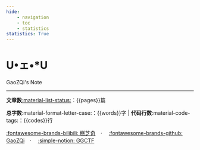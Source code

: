 ```yaml
---
hide:
    - navigation
    - toc
    - statistics
statistics: True
---
```


# U•ェ•*U

<link rel="stylesheet" href="css/index.css">
<div class="center-container">
  <span class="note-text">GaoZQi's Note</span>
</div>

---
<!-- <span id="web-time"></span> -->
<b>文章数</b>[:material-list-status:](./pages/Home/activity.md)：{{pages}}篇

<b>总字数</b>:material-format-letter-case:：{{words}}字 | <b>代码行数</b>:material-code-tags:：{{codes}}行

[:fontawesome-brands-bilibili: 糕芝奇](https://space.bilibili.com/229571662)　·　
[:fontawesome-brands-github: GaoZQi](https://github.com/GaoZQi)　·　
[:simple-notion: GGCTF](https://gaozqi.notion.site/d89d2c01587a4e87bd173ad8c8fd52f7?v=1a424dd567664341957429ba3a4b8ac4&pvs=4)

<!-- [:fontawesome-regular-clock: 近期文章：](.\pages\Home\list.md)[其他 > CCBC](.\pages\Other\CCBC\index.md) -->
<!-- 
<script>
function updateTime() {
    var date = new Date();
    var now = date.getTime();
    // var startDate = new Date("");
    var start = startDate.getTime();
    var diff = now - start;
    var y, d, h, m;
    y = Math.floor(diff / (365 *24* 3600 *1000));
    diff -= y* 365 *24* 3600 *1000;
    d = Math.floor(diff / (24* 3600 *1000));
    h = Math.floor(diff / (3600* 1000) % 24);
    m = Math.floor(diff / (60 *1000) % 60);
    if (y == 0) {
        document.getElementById("web-time").innerHTML = d + "<span class=\"heti-spacing\"> </span>天<span class=\"heti-spacing\"> </span>" + h + "<span class=\"heti-spacing\"> </span>小时<span class=\"heti-spacing\"> </span>" + m + "<span class=\"heti-spacing\"> </span>分钟";
    } else {
        document.getElementById("web-time").innerHTML = y + "<span class=\"heti-spacing\"> </span>年<span class=\"heti-spacing\"> </span>" + d + "<span class=\"heti-spacing\"> </span>天<span class=\"heti-spacing\"> </span>" + h + "<span class=\"heti-spacing\"> </span>小时<span class=\"heti-spacing\"> </span>" + m + "<span class=\"heti-spacing\"> </span>分钟";
    }
    setTimeout(updateTime, 1000* 60);
}
updateTime();
function toggle_statistics() {
    var statistics = document.getElementById("statistics");
    if (statistics.style.opacity == 0) {
        statistics.style.opacity = 1;
    } else {
        statistics.style.opacity = 0;
    }
}
</script> -->
